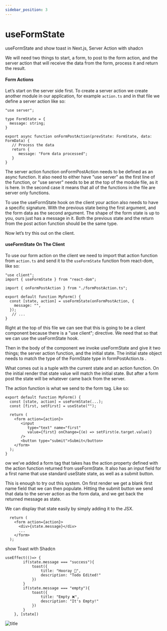 ```yaml
---
sidebar_position: 3
---
```


# useFormState

useFormState and show toast in Next.js, Server Action with shadcn <br />

We will need two things to start, a form, to post to the form action, and the server action that will receive the data from the form, process it and return the result.

#### Form Actions
Let’s start on the server side first. To create a server action we create another module in our application, for example `action.ts`  and in that file we define a server action like so:

```tsx
"use server";

type FormState = {
  message: string;
}

export async function onFormPostAction(prevState: FormState, data: FormData) {
   // Process the data
   return {
      message: "Form data processed";
   }
}
```
The server action function onFormPostAction needs to be defined as an async function. It also need to either have "use server" as the first line of the function, or "use server" needs to be at the top of the module file, as it is here. In the second case it means that all of the functions in the file are server only functions.

To use the useFormState hook on the client your action also needs to have a specific signature. With the previous state being the first argument, and the form data as the second argument. The shape of the form state is up to you, ours just has a message in it. Both the previous state and the return from the post action function should be the same type.

Now let’s try this out on the client.

#### useFormState On The Client
To use our form action on the client we need to import that action function from `action.ts` and send it to the `useFormState` function from react-dom, like so:

```tsx
"use client";
import { useFormState } from "react-dom";

import { onFormPostAction } from "./formPostAction.ts";

export default function MyForm() {
  const [state, action] = useFormState(onFormPostAction, {
    message: "",
  });
   // ...
}
```
Right at the top of this file we can see that this is going to be a client component because there is a "use client"; directive. We need that so that we can use the useFormState hook.

Then in the body of the component we invoke useFormState and give it two things; the server action function, and the initial state. The initial state object needs to match the type of the FormState type in formPostAction.ts .

What comes out is a tuple with the current state and an action function. On the initial render that state value will match the initial state. But after a form post the state will be whatever came back from the server.

The action function is what we send to the form tag. Like so:

```tsx
export default function MyForm() {
  const [state, action] = useFormState(...);
  const [first, setFirst] = useState("");
   
  return (
    <form action={action}>
       <input
          type="text" name="first"
          value={first} onChange={(e) => setFirst(e.target.value)}
       />
       <button type="submit">Submit</button>
    </form>
  );
}
```
ow we’ve added a form tag that takes has the action property defined with the action function returned from useFormState. It also has an input field for a first name that use standard useState state, as well as a submit button.

This is enough to try out this system. On first render we get a blank first name field that we can then populate. Hitting the submit button we send that data to the server action as the form data, and we get back the returned message as state.

We can display that state easily by simply adding it to the JSX.

```tsx
  return (
    <form action={action}>
      <div>{state.message}</div>
      ...
    </form>
  );
```

show Toast with Shadcn
```tsx 
useEffect(()=> {
        if(state.message === "success"){
            toast({
                title: "Hooray 🍕",
                description: "Todo Edited!"
            })
        }
        if(state.message === "empty"){
            toast({
                title: "Empty ❌",
                description: "It's Empty!"
            })
        }
    }, [state])
```
    


![title](https://s30.picofile.com/file/8474843800/ererer.JPG)


